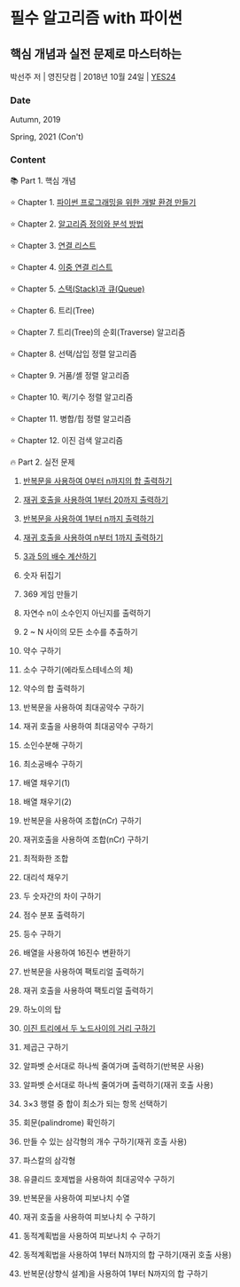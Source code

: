 # 필수 알고리즘 with 파이썬
## 핵심 개념과 실전 문제로 마스터하는
박선주 저 | 영진닷컴 | 2018년 10월 24일 | [YES24](http://www.yes24.com/Product/Goods/65050088)

### Date
Autumn, 2019

Spring, 2021 (Con't)

### Content

:books: Part 1. 핵심 개념

:star: Chapter 1. [파이썬 프로그래밍을 위한 개발 환경 만들기](https://github.com/inyong37/Study/blob/master/VI.%20Language/Python.md)

:star: Chapter 2. [알고리즘 정의와 분석 방법](https://github.com/inyong37/Study/blob/master/V.%20Algorithm/i.%20Book/%ED%95%84%EC%88%98%20%EC%95%8C%EA%B3%A0%EB%A6%AC%EC%A6%98%20with%20%ED%8C%8C%EC%9D%B4%EC%8D%AC/C02_Algorithm.md)

:star: Chapter 3. [연결 리스트](https://github.com/inyong37/Study/blob/master/V.%20Algorithm/i.%20Book/%ED%95%84%EC%88%98%20%EC%95%8C%EA%B3%A0%EB%A6%AC%EC%A6%98%20with%20%ED%8C%8C%EC%9D%B4%EC%8D%AC/C03_LinkedList.py)

:star: Chapter 4. [이중 연결 리스트](https://github.com/inyong37/Study/blob/master/V.%20Algorithm/i.%20Book/%ED%95%84%EC%88%98%20%EC%95%8C%EA%B3%A0%EB%A6%AC%EC%A6%98%20with%20%ED%8C%8C%EC%9D%B4%EC%8D%AC/C04_DoubleLinkedList.py)

:star: Chapter 5. [스택(Stack)과 큐(Queue)](https://github.com/inyong37/Study/blob/master/V.%20Algorithm/i.%20Book/필수%20알고리즘%20with%20파이썬/C05_StackQueue.py)

:star: Chapter 6. 트리(Tree)

:star: Chapter 7. 트리(Tree)의 순회(Traverse) 알고리즘 

:star: Chapter 8. 선택/삽입 정렬 알고리즘

:star: Chapter 9. 거품/셸 정렬 알고리즘

:star: Chapter 10. 퀵/기수 정렬 알고리즘

:star: Chapter 11. 병합/힙 정렬 알고리즘

:star: Chapter 12. 이진 검색 알고리즘

:fire: Part 2. 실전 문제

1. [반복문을 사용하여 0부터 n까지의 합 출력하기](https://github.com/inyong37/Study/blob/master/V.%20Algorithm/i.%20Book/%ED%95%84%EC%88%98%20%EC%95%8C%EA%B3%A0%EB%A6%AC%EC%A6%98%20with%20%ED%8C%8C%EC%9D%B4%EC%8D%AC/P01.py)

2. [재귀 호출을 사용하여 1부터 20까지 출력하기](https://github.com/inyong37/Study/blob/master/V.%20Algorithm/i.%20Book/%ED%95%84%EC%88%98%20%EC%95%8C%EA%B3%A0%EB%A6%AC%EC%A6%98%20with%20%ED%8C%8C%EC%9D%B4%EC%8D%AC/P02.py)

3. [반복문을 사용하여 1부터 n까지 출력하기](https://github.com/inyong37/Study/blob/master/V.%20Algorithm/i.%20Book/%ED%95%84%EC%88%98%20%EC%95%8C%EA%B3%A0%EB%A6%AC%EC%A6%98%20with%20%ED%8C%8C%EC%9D%B4%EC%8D%AC/P03.py)

4. [재귀 호출을 사용하여 n부터 1까지 출력하기](https://github.com/inyong37/Study/blob/master/V.%20Algorithm/i.%20Book/%ED%95%84%EC%88%98%20%EC%95%8C%EA%B3%A0%EB%A6%AC%EC%A6%98%20with%20%ED%8C%8C%EC%9D%B4%EC%8D%AC/P04.py)

5. [3과 5의 배수 계산하기](https://github.com/inyong37/Study/blob/master/V.%20Algorithm/i.%20Book/%ED%95%84%EC%88%98%20%EC%95%8C%EA%B3%A0%EB%A6%AC%EC%A6%98%20with%20%ED%8C%8C%EC%9D%B4%EC%8D%AC/P05.py)

6. 숫자 뒤집기

7. 369 게임 만들기

8. 자연수 n이 소수인지 아닌지를 출력하기

9. 2 ~ N 사이의 모든 소수를 추출하기

10. 약수 구하기

11. 소수 구하기(에라토스테네스의 체)

12. 약수의 합 출력하기

13. 반복문을 사용하여 최대공약수 구하기

14. 재귀 호출을 사용하여 최대공약수 구하기

15. 소인수분해 구하기

16. 최소공배수 구하기

17. 배열 채우기(1)

18. 배열 채우기(2)

19. 반복문을 사용하여 조합(nCr) 구하기

20. 재귀호출을 사용하여 조합(nCr) 구하기

21. 최적화한 조합

22. 대리석 채우기

23. 두 숫자간의 차이 구하기

24. 점수 분포 출력하기

25. 등수 구하기

26. 배열을 사용하여 16진수 변환하기

27. 반복문을 사용하여 팩토리얼 출력하기

28. 재귀 호출을 사용하여 팩토리얼 출력하기

29. 하노이의 탑

30. [이진 트리에서 두 노드사이의 거리 구하기](https://github.com/inyong37/Study/blob/master/V.%20Algorithm/i.%20Book/%ED%95%84%EC%88%98%20%EC%95%8C%EA%B3%A0%EB%A6%AC%EC%A6%98%20with%20%ED%8C%8C%EC%9D%B4%EC%8D%AC/P30.py)

31. 제곱근 구하기

32. 알파벳 순서대로 하나씩 줄여가며 출력하기(반복문 사용)

33. 알파벳 순서대로 하나씩 줄여가며 출력하기(재귀 호출 사용)

34. 3×3 행렬 중 합이 최소가 되는 항목 선택하기

35. 회문(palindrome) 확인하기

36. 만들 수 있는 삼각형의 개수 구하기(재귀 호출 사용)

37. 파스칼의 삼각형

38. 유클리드 호제법을 사용하여 최대공약수 구하기

39. 반복문을 사용하여 피보나치 수열

40. 재귀 호출을 사용하여 피보나치 수 구하기

41. 동적계획법을 사용하여 피보나치 수 구하기

42. 동적계획법을 사용하여 1부터 N까지의 합 구하기(재귀 호출 사용)

43. 반복문(상향식 설계)을 사용하여 1부터 N까지의 합 구하기
